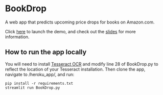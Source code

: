 # BookDrop
A web app that predicts upcoming price drops for books on Amazon.com. 

Click [here](www.book-drop.site) to launch the demo, 
and check out the [slides](http://slides.book-drop.site/)
for more information.

## How to run the app locally
You will need to install [Tesseract OCR](https://www.pyimagesearch.com/2017/07/10/using-tesseract-ocr-python/) and modify
line 28 of BookDrop.py to reflect the location of your Tesseract installation.
Then clone the app, navigate to /heroku_app/, and run:

```
pip install -r requirements.txt
streamlit run BookDrop.py
```
